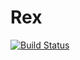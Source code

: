 # Rex

[![Build Status](https://secure.travis-ci.org/eduardoj/Rex.png)](http://travis-ci.org/eduardoj/Rex)
